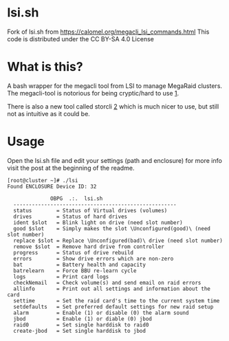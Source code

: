 # lsi.sh
Fork of lsi.sh from https://calomel.org/megacli_lsi_commands.html
This code is distributed under the CC BY-SA 4.0 License

# What is this?
A bash wrapper for the megacli tool from LSI to manage MegaRaid clusters.
The megacli-tool is notorious for being cryptic/hard to use [1].

There is also a new tool called storcli [2] which is much nicer to use, but still not as intuitive as it could be.

# Usage
Open the lsi.sh file and edit your settings (path and enclosure) for more info visit the post at the beginning of the readme.

```
[root@cluster ~]# ./lsi 
Found ENCLOSURE Device ID: 32

              OBPG  .:.  lsi.sh
  -----------------------------------------------------
  status        = Status of Virtual drives (volumes)
  drives        = Status of hard drives
  ident $slot   = Blink light on drive (need slot number)
  good $slot    = Simply makes the slot \Unconfigured(good)\ (need slot number)
  replace $slot = Replace \Unconfigured(bad)\ drive (need slot number)
  remove $slot  = Remove hard drive from controller
  progress      = Status of drive rebuild
  errors        = Show drive errors which are non-zero
  bat           = Battery health and capacity
  batrelearn    = Force BBU re-learn cycle
  logs          = Print card logs
  checkNemail   = Check volume(s) and send email on raid errors
  allinfo       = Print out all settings and information about the card
  settime       = Set the raid card's time to the current system time
  setdefaults   = Set preferred default settings for new raid setup
  alarm         = Enable (1) or disable (0) the alarm sound
  jbod          = Enable (1) or diable (0) jbod
  raid0         = Set single harddisk to raid0
  create-jbod   = Set single harddisk to jbod
```

[1]: http://lmgtfy.com/?q=megacli
[2]: https://www.broadcom.com/support/download-search/?pg=&pf=&pn=&po=&pa=&dk=storcli
